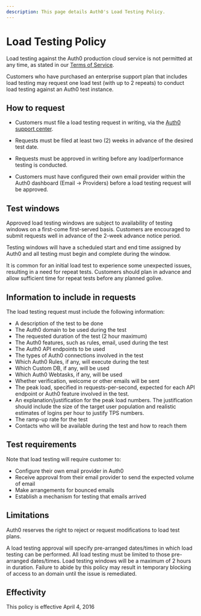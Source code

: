 ```yaml
---
description: This page details Auth0's Load Testing Policy.
---
```


# Load Testing Policy

Load testing against the Auth0 production cloud service is not permitted at any time, as stated in our [Terms of Service](https://auth0.com/terms).

Customers who have purchased an enterprise support plan that includes load testing may request one load test (with up to 2 repeats) to conduct load testing against an Auth0 test instance.

## How to request

* Customers must file a load testing request in writing, via the [Auth0 support center](${env.DOMAIN_URL_SUPPORT}).
* Requests must be filed at least two (2) weeks in advance of the desired test date.
* Requests must be approved in writing before any load/performance testing is conducted.

* Customers must have configured their own email provider within the Auth0 dashboard (Email -> Providers) before a load testing request will be approved.

## Test windows
Approved load testing windows are subject to availability of testing windows on a first-come first-served basis. Customers are encouraged to submit requests well in advance of the 2-week advance notice period.

Testing windows will have a scheduled start and end time assigned by Auth0 and all testing must begin and complete during the window.

It is common for an initial load test to experience some unexpected issues, resulting in a need for repeat tests.  Customers should plan in advance and allow sufficient time for repeat tests before any planned golive.

## Information to include in requests
The load testing request must include the following information:

* A description of the test to be done
* The Auth0 domain to be used during the test
* The requested duration of the test (2 hour maximum)
* The Auth0 features, such as rules, email, used during the test
* The Auth0 API endpoints to be used
* The types of Auth0 connections involved in the test
* Which Auth0 Rules, if any, will execute during the test
* Which Custom DB, if any, will be used
* Which Auth0 Webtasks, if any, will be used
* Whether verification, welcome or other emails will be sent
* The peak load, specified in requests-per-second, expected for each API endpoint or Auth0 feature involved in the test.
* An explanation/justification for the peak load numbers.  The justification should include the size of the target user population and realistic estimates of logins per hour to justify TPS numbers.
* The ramp-up rate for the test
* Contacts who will be available during the test and how to reach them

## Test requirements
Note that load testing will require customer to:

* Configure their own email provider in Auth0
* Receive approval from their email provider to send the expected volume of email
* Make arrangements for bounced emails
* Establish a mechanism for testing that emails arrived

## Limitations
Auth0 reserves the right to reject or request modifications to load test plans.

A load testing approval will specify pre-arranged dates/times in which load testing can be performed.  All load testing must be limited to those pre-arranged dates/times. Load testing windows will be a maximum of 2 hours in duration. Failure to abide by this policy may result in temporary blocking of access to an domain until the issue is remediated.

## Effectivity
This policy is effective April 4, 2016






